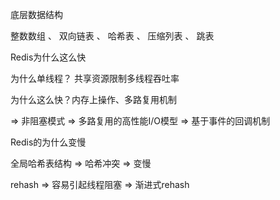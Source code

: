 

底层数据结构

整数数组 、 双向链表 、 哈希表 、 压缩列表 、 跳表



Redis为什么这么快

为什么单线程？ 共享资源限制多线程吞吐率

为什么这么快？内存上操作、多路复用机制

=> 非阻塞模式 => 多路复用的高性能I/O模型 => 基于事件的回调机制



Redis的为什么变慢

全局哈希表结构 => 哈希冲突 => 变慢

rehash => 容易引起线程阻塞 => 渐进式rehash

